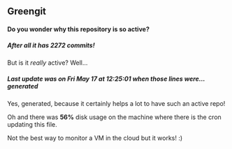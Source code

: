 ## Greengit

#### Do you wonder why this repository is so active?

##### After all it has 2272 commits!

But is it *really* active? Well...

##### Last update was on Fri May 17 at 12:25:01 when those lines were... generated

Yes, generated, because it certainly helps a lot to have such an active repo!

Oh and there was **56%** disk usage on the machine
where there is the cron updating this file.

Not the best way to monitor a VM in the cloud but it works! :)
